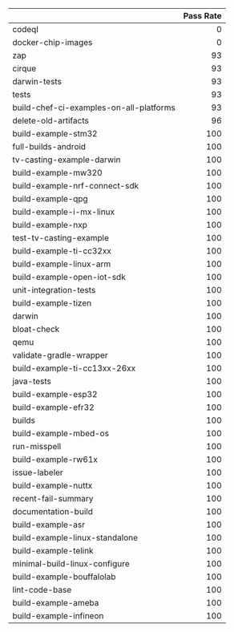 |                                         |   Pass Rate |
|:----------------------------------------|------------:|
| codeql                                  |           0 |
| docker-chip-images                      |           0 |
| zap                                     |          93 |
| cirque                                  |          93 |
| darwin-tests                            |          93 |
| tests                                   |          93 |
| build-chef-ci-examples-on-all-platforms |          93 |
| delete-old-artifacts                    |          96 |
| build-example-stm32                     |         100 |
| full-builds-android                     |         100 |
| tv-casting-example-darwin               |         100 |
| build-example-mw320                     |         100 |
| build-example-nrf-connect-sdk           |         100 |
| build-example-qpg                       |         100 |
| build-example-i-mx-linux                |         100 |
| build-example-nxp                       |         100 |
| test-tv-casting-example                 |         100 |
| build-example-ti-cc32xx                 |         100 |
| build-example-linux-arm                 |         100 |
| build-example-open-iot-sdk              |         100 |
| unit-integration-tests                  |         100 |
| build-example-tizen                     |         100 |
| darwin                                  |         100 |
| bloat-check                             |         100 |
| qemu                                    |         100 |
| validate-gradle-wrapper                 |         100 |
| build-example-ti-cc13xx-26xx            |         100 |
| java-tests                              |         100 |
| build-example-esp32                     |         100 |
| build-example-efr32                     |         100 |
| builds                                  |         100 |
| build-example-mbed-os                   |         100 |
| run-misspell                            |         100 |
| build-example-rw61x                     |         100 |
| issue-labeler                           |         100 |
| build-example-nuttx                     |         100 |
| recent-fail-summary                     |         100 |
| documentation-build                     |         100 |
| build-example-asr                       |         100 |
| build-example-linux-standalone          |         100 |
| build-example-telink                    |         100 |
| minimal-build-linux-configure           |         100 |
| build-example-bouffalolab               |         100 |
| lint-code-base                          |         100 |
| build-example-ameba                     |         100 |
| build-example-infineon                  |         100 |